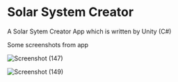 # Solar System Creator

A Solar Sytem Creator App which is written by Unity (C#)

Some screenshots from app

![Screenshot (147)](https://user-images.githubusercontent.com/59918929/117548096-07334f80-b044-11eb-83c1-b05073562eda.png)

![Screenshot (149)](https://user-images.githubusercontent.com/59918929/117548098-0995a980-b044-11eb-8c54-cb026bfe16ed.png)
